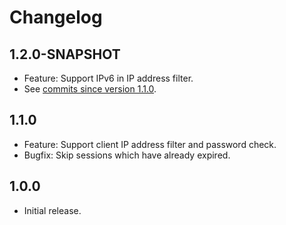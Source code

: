 # Changelog

## 1.2.0-SNAPSHOT

* Feature: Support IPv6 in IP address filter.
* See [commits since version 1.1.0](https://github.com/smarkwal/tomcat-session-logout-listener/compare/v1.1.0...main).

## 1.1.0

* Feature: Support client IP address filter and password check.
* Bugfix: Skip sessions which have already expired.

## 1.0.0

* Initial release.